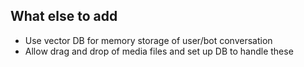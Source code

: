 ## What else to add

- Use vector DB for memory storage of user/bot conversation
- Allow drag and drop of media files and set up DB to handle these